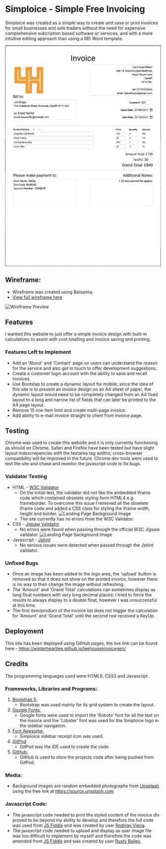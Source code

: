 # Simploice - Simple Free Invoicing

Simploice was created as a simple way to create and save or print invoices for small businesses and sole traders without the need for expensive comprehensive subcription based software or services, and with a more intuitive editing approach than using a MS Word template.


![Generated Invoice Example](assets/images/invoice-example.png)

## Wireframe:
- Wireframe was created using Balsamiq.
- [View full wireframe here](assets/images/wireframe.png)

![Wireframe Preview](assets/images/wireframe-preview.png)

## Features 

I wanted this website to just offer a simple invoice design with built-in calculations to assist with cost totalling and invoice saving and printing.

### Features Left to Implement

- Add an 'About' and 'Contact' page so users can understand the reason for the service and also get in touch to offer development suggestions.
- Create a customer login account with the ability to save and recall invoices.
- Use Bootstap to create a dynamic layout for mobile; since the idea of this site is to present an invoice design on an A4 sheet of paper, the dynamic layout would need to be completely changed from an A4 fixed layout to a long and narrow list of fields that can later be printed to the A4 page layout.
- Remove 15 row item limit and create multi-page invoice.
- Add ability to e-mail invoice straight to client from invoice page.

## Testing 

Chrome was used to create this website and it is only currently functioning as should on Chrome. Safari and Firefox have been tested but have slight layout indescrepencies with the textarea tag widths; cross-browser compatibility will be improved in the future. Chrome dev tools were used to test the site and chase and monitor the javascript code to fix bugs.


### Validator Testing 

- HTML - [W3C Validator](https://validator.w3.org/nu/?showsource=yes&doc=https%3A%2F%2Fwinterheartlee.github.io%2Fleehousemixing2021%2Findex.html)
  - On the initial test, the validator did not like the embedded iframe code which contained obselete styling form HTML4 e.g frameborder. To overcome this issue I removed all the obselete iframe code and added a CSS class for styling the iframe width, height and border.
  ![Landing Page Background Image](assets/images/html-test.png)
  - The site currently has no errors from the W3C Validator.
- CSS - [Jigsaw Validator](https://jigsaw.w3.org/css-validator/validator?uri=https%3A%2F%2Fwinterheartlee.github.io%2Fleehousemixing2021%2Findex.html&profile=css3svg&usermedium=all&warning=1&vextwarning=&lang=en)
  - No errors were found when passing through the official W3C Jigsaw validator.
  ![Landing Page Background Image](assets/images/css-test.png)
- Javascript - [Jshint](https://jshint.com/) 
  - No serious issues were detected when passed through the Jshint validator.

### Unfixed Bugs

- Once an image has been added to the logo area, the 'upload' button is removed so that it does not show on the printed invoice, however there is no way to then change the image without refreshing.
- The 'Amount' and 'Grand Total' calculations can sometimes display as long float numbers with very long decimal places; I tried to force the results to always display to a double float, however I was unsuccessful at this time.
- The first item/product of the invoice list does not trigger the calculation for 'Amount' and 'Grand Total' until the second row received a KeyUp.


## Deployment

This site has been deployed using GitHub pages, the live link can be found here - https://winterheartlee.github.io/leehouseinvoicegen/


## Credits 

The programming languages used were HTML5, CSS3 and Javascript.

### Frameworks, Libraries and Programs:

1. [Bootstrap 5:](https://getbootstrap.com/docs/4.6/getting-started/introduction/)
    - Bootstrap was used mainly for its grid system to create the layout.
1. [Google Fonts:](https://fonts.google.com/)
    - Google fonts were used to import the 'Roboto' font for all the text on the invoice and the 'Lobster' font was used for the Simploice logo in the sidebar navigation.
1. [Font Awesome:](https://fontawesome.com/)
    - Simploice sidebar receipt icon was used.
1. [GitPod](https://www.gitpod.io/)
    - GitPod was the IDE used to create the code.
1. [GitHub:](https://github.com/)
    - GitHub is used to store the projects code after being pushed from GitPod.

### Media:

- Background images are random embedded photographs from [Upsplash](https://unsplash.com/photos/OQlPahHa7Bc) using the free link at https://source.unsplash.com

### Javascript Code:

- The javascript code needed to print the styled content of the invoice div proved to be beyond my ability to develop and therefore the full code was used from [JS Fiddle](https://jsfiddle.net/crabbly/gqjqh1gn/) and was created by user [Rodrigo Vieira](https://github.com/crabbly).
- The javascript code needed to upload and display as user image file was too difficult to implement by myself and therefore the code was amended from [JS Fiddle](https://jsfiddle.net/rustybailey/2b7dD/) and was created by user [Rusty Bailey](https://github.com/rustybailey).